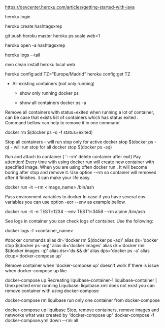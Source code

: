https://devcenter.heroku.com/articles/getting-started-with-java

heroku login 

heroku create hashtagsxrep

git push heroku master 
heroku ps:scale web=1  

heroku open -a hashtagsxrep

heroku logs --tail


mvn clean install
heroku local web

heroku config:add TZ="Europe/Madrid"
heroku config:get TZ



- All existing containers (not only running)

    - show only running
docker ps

    - show all containers
docker ps -a


Remove all containers with status=exited
when running a lot of container, can be case that exists list of containers which has status exited . Command bellow can help to remove it in one command

docker rm $(docker ps -q -f status=exited)


Stop all containers
    - will run stop only for active
docker stop $(docker ps -q)
    - will run stop for all
docker stop $(docker ps -aq)


Run and attach to container ( '--rm' delete container after exit)
Pay attention! Every time with using docker run will create new container with specified image. When you are using often docker run . It will become boring after stop and remove it. Use option --rm so container will removed after it finishes. it can make your life easy.

docker run -it --rm <image_name> /bin/ash


Pass environment variables to docker
In case if you have several env variables you can use option -eor --env as example bellow.

docker run -it -e TEST=1234 --env TEST1=3456 --rm alpine /bin/ash


See logs in container
you can check logs of container. Use the following:

docker logs -f <container_name>

#docker commands
alias dr='docker rm $(docker ps -aq)'
alias ds='docker stop $(docker ps -aq)'
alias di='docker images'
alias dri='docker rmi $(docker images -q)'
alias dsr='ds && dr'
alias dps='docker ps -a'
alias dcup='docker-compose up'


Remove container when 'docker-compose up’ doesn't work
If there is issue when docker-compose up like

docker-compose up
Recreating liquibase-container-1
liquibase-container | Unexpected error running Liquibase: liquibase.xml does not exist
you can remove container with using docker-compose

docker-compose rm liquibase
run only one container from docker-compose

docker-compose up liquibase
Stop, remove containers, remove images and networks what was created by “docker-compose up”
docker-compose -f docker-compose.yml down --rmi all